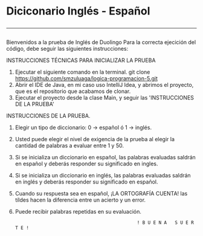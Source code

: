 #  Diciconario Inglés - Español <hr>

Bienvenidos a la prueba de Inglés de Duolingo Para la correcta ejecición del código, debe seguir las siguientes instrucciones: 

INSTRUCCIONES TÉCNICAS PARA INICIALIZAR LA PRUEBA
1. Ejecutar el siguiente comando en la terminal.
                           git clone https://github.com/smzuluaga/logica-programacion-5.git
2. Abrir el IDE de Java, en mi caso uso IntelliJ Idea, y abrimos el proyecto, que es el repositorio que acabamos de clonar.
3. Ejecutar el proyecto desde la clase Main, y seguir las 'INSTRUCCIONES DE LA PRUEBA'

INSTRUCCIONES DE LA PRUEBA.
1. Elegir un tipo de diccionario: 0 -> español ó 1 -> inglés. 
2. Usted puede elegir el nivel de exigencia de la prueba al elegir la cantidad de palabras a evaluar entre 1 y 50. 
3. Si se inicializa un diccionario en español, las palabras evaluadas saldrán en español y deberás responder su significado en ingles. 
4. Si se inicializa un diccionario en inglés, las palabras evaluadas saldrán en inglés y deberás responder su significado en español. 
5. Cuando su respuesta sea en español, ¡LA ORTOGRAFÍA CUENTA! las tíldes hacen la diferencia entre un acierto y un error. 
6. Puede recibir palabras repetidas en su evaluación.

   
                                                    ! B U E N A   S U E R T E !
